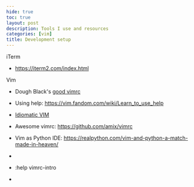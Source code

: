 ```yaml
---
hide: true
toc: true
layout: post
description: Tools I use and resources
categories: [vim]
title: Development setup
---
```



iTerm
- https://iterm2.com/index.html


Vim


- Dough Black's [good vimrc](https://dougblack.io/words/a-good-vimrc.html#fold)

- Using help: https://vim.fandom.com/wiki/Learn_to_use_help
- [Idiomatic VIM](https://github.com/romainl/idiomatic-vimrc)
- Awesome vimrc: https://github.com/amix/vimrc
- Vim as Python IDE: https://realpython.com/vim-and-python-a-match-made-in-heaven/
-
- :help vimrc-intro
-
